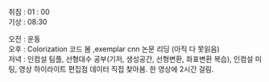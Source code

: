 취침 : 01 : 00  
기상 : 08:30  
  
오전 : 운동  
오후 : Colorization 코드 봄 ,exemplar cnn 논문 리딩 (아직 다 못읽음)  
저녁 : 인컴설 팀플, 선형대수 공부(기저, 생성공간, 선형변환, 좌표변환 복습), 인컴설 미팅, 영상 하이라이트 편집점 데이터 직접 찾아봄. 한 영상에 2시간 걸림. 
